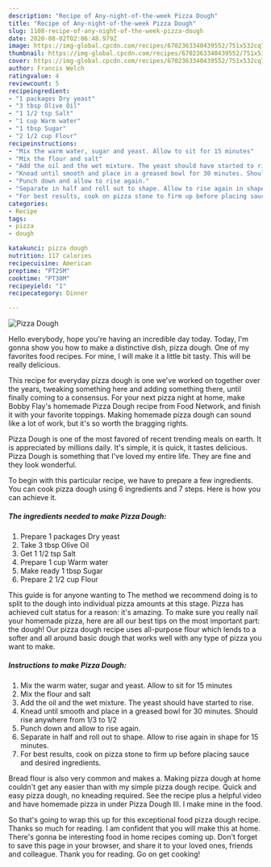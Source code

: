 ```yaml
---
description: "Recipe of Any-night-of-the-week Pizza Dough"
title: "Recipe of Any-night-of-the-week Pizza Dough"
slug: 1108-recipe-of-any-night-of-the-week-pizza-dough
date: 2020-08-02T02:06:48.979Z
image: https://img-global.cpcdn.com/recipes/6702363340439552/751x532cq70/pizza-dough-recipe-main-photo.jpg
thumbnail: https://img-global.cpcdn.com/recipes/6702363340439552/751x532cq70/pizza-dough-recipe-main-photo.jpg
cover: https://img-global.cpcdn.com/recipes/6702363340439552/751x532cq70/pizza-dough-recipe-main-photo.jpg
author: Francis Welch
ratingvalue: 4
reviewcount: 5
recipeingredient:
- "1 packages Dry yeast"
- "3 tbsp Olive Oil"
- "1 1/2 tsp Salt"
- "1 cup Warm water"
- "1 tbsp Sugar"
- "2 1/2 cup Flour"
recipeinstructions:
- "Mix the warm water, sugar and yeast. Allow to sit for 15 minutes"
- "Mix the flour and salt"
- "Add the oil and the wet mixture. The yeast should have started to rise."
- "Knead until smooth and place in a greased bowl for 30 minutes. Should rise anywhere from 1/3 to 1/2"
- "Punch down and allow to rise again."
- "Separate in half and roll out to shape. Allow to rise again in shape for 15 minutes."
- "For best results, cook on pizza stone to firm up before placing sauce and desired ingredients."
categories:
- Recipe
tags:
- pizza
- dough

katakunci: pizza dough 
nutrition: 117 calories
recipecuisine: American
preptime: "PT25M"
cooktime: "PT30M"
recipeyield: "1"
recipecategory: Dinner

---
```



![Pizza Dough](https://img-global.cpcdn.com/recipes/6702363340439552/751x532cq70/pizza-dough-recipe-main-photo.jpg)

Hello everybody, hope you're having an incredible day today. Today, I'm gonna show you how to make a distinctive dish, pizza dough. One of my favorites food recipes. For mine, I will make it a little bit tasty. This will be really delicious.

This recipe for everyday pizza dough is one we&#39;ve worked on together over the years, tweaking something here and adding something there, until finally coming to a consensus. For your next pizza night at home, make Bobby Flay&#39;s homemade Pizza Dough recipe from Food Network, and finish it with your favorite toppings. Making homemade pizza dough can sound like a lot of work, but it&#39;s so worth the bragging rights.

Pizza Dough is one of the most favored of recent trending meals on earth. It is appreciated by millions daily. It's simple, it is quick, it tastes delicious. Pizza Dough is something that I've loved my entire life. They are fine and they look wonderful.


To begin with this particular recipe, we have to prepare a few ingredients. You can cook pizza dough using 6 ingredients and 7 steps. Here is how you can achieve it.

<!--inarticleads1-->

##### The ingredients needed to make Pizza Dough:

1. Prepare 1 packages Dry yeast
1. Take 3 tbsp Olive Oil
1. Get 1 1/2 tsp Salt
1. Prepare 1 cup Warm water
1. Make ready 1 tbsp Sugar
1. Prepare 2 1/2 cup Flour


This guide is for anyone wanting to The method we recommend doing is to split to the dough into individual pizza amounts at this stage. Pizza has achieved cult status for a reason: it&#39;s amazing. To make sure you really nail your homemade pizza, here are all our best tips on the most important part: the dough! Our pizza dough recipe uses all-purpose flour which lends to a softer and all around basic dough that works well with any type of pizza you want to make. 

<!--inarticleads2-->

##### Instructions to make Pizza Dough:

1. Mix the warm water, sugar and yeast. Allow to sit for 15 minutes
1. Mix the flour and salt
1. Add the oil and the wet mixture. The yeast should have started to rise.
1. Knead until smooth and place in a greased bowl for 30 minutes. Should rise anywhere from 1/3 to 1/2
1. Punch down and allow to rise again.
1. Separate in half and roll out to shape. Allow to rise again in shape for 15 minutes.
1. For best results, cook on pizza stone to firm up before placing sauce and desired ingredients.


Bread flour is also very common and makes a. Making pizza dough at home couldn&#39;t get any easier than with my simple pizza dough recipe. Quick and easy pizza dough, no kneading required. See the recipe plus a helpful video and have homemade pizza in under Pizza Dough III. I make mine in the food. 

So that's going to wrap this up for this exceptional food pizza dough recipe. Thanks so much for reading. I am confident that you will make this at home. There's gonna be interesting food in home recipes coming up. Don't forget to save this page in your browser, and share it to your loved ones, friends and colleague. Thank you for reading. Go on get cooking!
